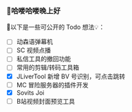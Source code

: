 ### 👋哈喽哈喽晚上好

🎉以下是一些可公开的 Todo 想法💡：

- [ ] 动森语弹幕机
- [ ] SC 视频点播
- [ ] 私信工具的撤回功能
- [ ] 常用的剪辑/转码工具箱
- [x] JLiverTool 新增 BV 号识别，可点击跳转
- [ ] MC 冒险服务器的插件开发
- [x] Sovits Joi
- [ ] B站视频封面预览工具
